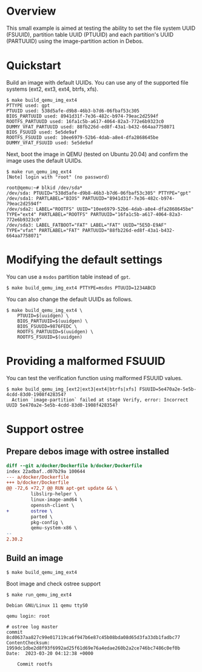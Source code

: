 # Overview

This small example is aimed at testing the ability to set
the file system UUID (FSUUID), partition table UUID (PTUUID)
and each partition's UUID (PARTUUID) using the image-partition
action in Debos.

# Quickstart

Build an image with default UUIDs. You can use any of the
supported file systems (ext2, ext3, ext4, btrfs, xfs).

```
$ make build_qemu_img_ext4
PTTYPE used: gpt
PTUUID used: 538d5afe-d9b8-46b3-b7d6-06fbaf53c305
BIOS_PARTUUID used: 8941d31f-7e36-482c-b974-79eac2d2594f
ROOTFS_PARTUUID used: 16fa1c5b-a617-4064-82a3-772e6b9323c0
DUMMY_VFAT_PARTUUID used: 88fb226d-ed8f-43a1-b432-664aa7758071
BIOS_FSUUID used: 5e5de9af
ROOTFS_FSUUID used: 10ee6979-52b6-4dab-a8e4-dfa2868645be
DUMMY_VFAT_FSUUID used: 5e5de9af
```

Next, boot the image in QEMU (tested on Ubuntu 20.04) and
confirm the image uses the default UUIDs.

```
$ make run_qemu_img_ext4
[Note] login with "root" (no password)

root@qemu:~# blkid /dev/sda*
/dev/sda: PTUUID="538d5afe-d9b8-46b3-b7d6-06fbaf53c305" PTTYPE="gpt"
/dev/sda1: PARTLABEL="BIOS" PARTUUID="8941d31f-7e36-482c-b974-79eac2d2594f"
/dev/sda2: LABEL="ROOTFS" UUID="10ee6979-52b6-4dab-a8e4-dfa2868645be" TYPE="ext4" PARTLABEL="ROOTFS" PARTUUID="16fa1c5b-a617-4064-82a3-772e6b9323c0"
/dev/sda3: LABEL_FATBOOT="FAT" LABEL="FAT" UUID="5E5D-E9AF" TYPE="vfat" PARTLABEL="FAT" PARTUUID="88fb226d-ed8f-43a1-b432-664aa7758071"
```

# Modifying the default settings

You can use a `msdos` partition table instead of `gpt`.

```
$ make build_qemu_img_ext4 PTTYPE=msdos PTUUID=1234ABCD
```

You can also change the default UUIDs as follows.

```
$ make build_qemu_img_ext4 \
    PTUUID=$(uuidgen) \
    BIOS_PARTUUID=$(uuidgen) \
    BIOS_FSUUID=9876FEDC \
    ROOTFS_PARTUUID=$(uuidgen) \
    ROOTFS_FSUUID=$(uuidgen)
```

# Providing a malformed FSUUID

You can test the verification function using malformed
FSUUID values.
```
$ make build_qemu_img_[ext2|ext3|ext4|btrfs|xfs] FSUUID=5e470a2e-5e5b-4cdd-83d0-1908f428354?
  Action `image-partition` failed at stage Verify, error: Incorrect UUID 5e470a2e-5e5b-4cdd-83d0-1908f428354?
```

# Support ostree
## Prepare debos image with ostree installed

```diff
diff --git a/docker/Dockerfile b/docker/Dockerfile
index 22adbaf..d07b29a 100644
--- a/docker/Dockerfile
+++ b/docker/Dockerfile
@@ -72,6 +72,7 @@ RUN apt-get update && \
         libslirp-helper \
         linux-image-amd64 \
         openssh-client \
+        ostree \
         parted \
         pkg-config \
         qemu-system-x86 \
--
2.30.2
```

## Build an image

```
$ make build_qemu_img_ext4
```
Boot image and check ostree support

```
$ make run_qemu_img_ext4

Debian GNU/Linux 11 qemu ttyS0

qemu login: root

# ostree log master
commit 8cd0637aa827c99e017119ca6f947b6e87c45b08bda08d65d3fa33db1fadbc77
ContentChecksum:  1959dc1dbe2d8f93f6992ad25f61d69e76a4edae260b2a2ce746bc7486c0ef0b
Date:  2023-03-20 04:12:38 +0000

    Commit rootfs
```
